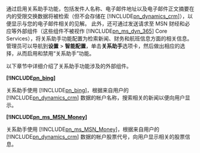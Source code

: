 通过启用关系助手功能，包括发件人名称、电子邮件地址以及电子邮件正文摘要在内的受限交换数据将被检索（但不会存储在 [!INCLUDE[pn_dynamics_crm](pn-dynamics-crm.md)]），以便显示与您的电子邮件相关的见解。 此外，还可通过发送请求至 MSN 财经和必应等外部组件（这些组件不被视作 [!INCLUDE[pn_ms_dyn_365](pn-ms-dyn-365.md)] Core Services），将关系助手功能配置为检索新闻、财务和航班信息方面的相关信息。 管理员可以导航到**设置** > **智能配置**，单击**关系助手**选项卡，然后做出相应的选择，​从而启用和禁用“关系助手”功能。  
  
 以下章节中详细介绍了关系助手功能涉及的外部组件。  
  
 **[!INCLUDE[pn_bing](pn-bing.md)]**  
  
 关系助手使用 [!INCLUDE[pn_bing](pn-bing.md)]，根据来自用户的 [!INCLUDE[pn_dynamics_crm](pn-dynamics-crm.md)] 数据的帐户名称，搜索相关的新闻以便向用户显示。  
  
 **[!INCLUDE[pn_ms_MSN_Money](pn-ms-msn-money.md)]**  
  
 关系助手使用 [!INCLUDE[pn_ms_MSN_Money](pn-ms-msn-money.md)]，根据来自用户的 [!INCLUDE[pn_dynamics_crm](pn-dynamics-crm.md)] 数据的帐户股票代号，向用户显示相关的股票信息。